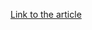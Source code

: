 [Link to the article](https://cybersecuritynews.com/oracle-e-business-suite-0-day-vulnerability-2/)
